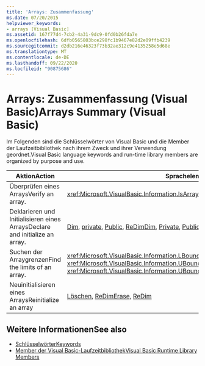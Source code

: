 ```yaml
---
title: 'Arrays: Zusammenfassung'
ms.date: 07/20/2015
helpviewer_keywords:
- arrays [Visual Basic]
ms.assetid: 167f77d4-7cb2-4a31-9dc9-0fd0b26fda7e
ms.openlocfilehash: 6dfb0565803bce298fc1b9467e82d2e09ffb4239
ms.sourcegitcommit: d2db216e46323f73b32ae312c9e4135258e5d68e
ms.translationtype: MT
ms.contentlocale: de-DE
ms.lasthandoff: 09/22/2020
ms.locfileid: "90875686"
---
```

# <a name="arrays-summary-visual-basic"></a><span data-ttu-id="04e53-102">Arrays: Zusammenfassung (Visual Basic)</span><span class="sxs-lookup"><span data-stu-id="04e53-102">Arrays Summary (Visual Basic)</span></span>

<span data-ttu-id="04e53-103">Im Folgenden sind die Schlüsselwörter von Visual Basic und die Member der Laufzeitbibliothek nach ihrem Zweck und ihrer Verwendung geordnet.</span><span class="sxs-lookup"><span data-stu-id="04e53-103">Visual Basic language keywords and run-time library members are organized by purpose and use.</span></span>  
  
|<span data-ttu-id="04e53-104">Aktion</span><span class="sxs-lookup"><span data-stu-id="04e53-104">Action</span></span>|<span data-ttu-id="04e53-105">Sprachelement</span><span class="sxs-lookup"><span data-stu-id="04e53-105">Language element</span></span>|  
|------------|----------------------|  
|<span data-ttu-id="04e53-106">Überprüfen eines Arrays</span><span class="sxs-lookup"><span data-stu-id="04e53-106">Verify an array.</span></span>|<xref:Microsoft.VisualBasic.Information.IsArray%2A>|  
|<span data-ttu-id="04e53-107">Deklarieren und Initialisieren eines Arrays</span><span class="sxs-lookup"><span data-stu-id="04e53-107">Declare and initialize an array.</span></span>|<span data-ttu-id="04e53-108">[Dim](../statements/dim-statement.md), [private](../modifiers/private.md), [Public](../modifiers/public.md), [ReDim](../statements/redim-statement.md)</span><span class="sxs-lookup"><span data-stu-id="04e53-108">[Dim](../statements/dim-statement.md), [Private](../modifiers/private.md), [Public](../modifiers/public.md), [ReDim](../statements/redim-statement.md)</span></span>|  
|<span data-ttu-id="04e53-109">Suchen der Arraygrenzen</span><span class="sxs-lookup"><span data-stu-id="04e53-109">Find the limits of an array.</span></span>|<span data-ttu-id="04e53-110"><xref:Microsoft.VisualBasic.Information.LBound%2A>, <xref:Microsoft.VisualBasic.Information.UBound%2A></span><span class="sxs-lookup"><span data-stu-id="04e53-110"><xref:Microsoft.VisualBasic.Information.LBound%2A>, <xref:Microsoft.VisualBasic.Information.UBound%2A></span></span>|  
|<span data-ttu-id="04e53-111">Neuinitialisieren eines Arrays</span><span class="sxs-lookup"><span data-stu-id="04e53-111">Reinitialize an array</span></span>|<span data-ttu-id="04e53-112">[Löschen](../statements/erase-statement.md), [ReDim](../statements/redim-statement.md)</span><span class="sxs-lookup"><span data-stu-id="04e53-112">[Erase](../statements/erase-statement.md), [ReDim](../statements/redim-statement.md)</span></span>|  
  
## <a name="see-also"></a><span data-ttu-id="04e53-113">Weitere Informationen</span><span class="sxs-lookup"><span data-stu-id="04e53-113">See also</span></span>

- [<span data-ttu-id="04e53-114">Schlüsselwörter</span><span class="sxs-lookup"><span data-stu-id="04e53-114">Keywords</span></span>](index.md)
- [<span data-ttu-id="04e53-115">Member der Visual Basic-Laufzeitbibliothek</span><span class="sxs-lookup"><span data-stu-id="04e53-115">Visual Basic Runtime Library Members</span></span>](../runtime-library-members.md)
